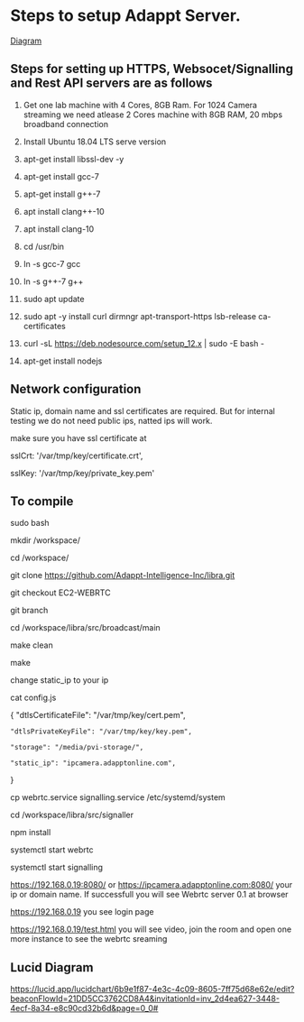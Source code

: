 # Steps to setup Adappt Server. 
[Diagram](serversetup.jpeg)

## Steps for setting up HTTPS, Websocet/Signalling and Rest API servers are as follows  

1. Get one lab machine with 4 Cores, 8GB Ram. For 1024 Camera streaming we need atlease 2 Cores machine with 8GB RAM, 20 mbps broadband connection

2. Install Ubuntu 18.04 LTS serve version 

3. apt-get install libssl-dev -y

4. apt-get install gcc-7

5. apt-get install g++-7

6. apt install clang++-10

7. apt install clang-10

9. cd /usr/bin

9. ln -s gcc-7 gcc

10. ln -s g++-7 g++

11. sudo apt update

12. sudo apt -y install curl dirmngr apt-transport-https lsb-release ca-certificates

13. curl -sL https://deb.nodesource.com/setup_12.x | sudo -E bash -

14. apt-get install nodejs


## Network configuration

Static ip, domain name and ssl certificates are required.  But for internal testing we do not need public ips, natted ips will work.

make sure you have  ssl certificate at 

sslCrt: '/var/tmp/key/certificate.crt',

sslKey: '/var/tmp/key/private_key.pem'


## To compile

sudo bash

mkdir /workspace/

cd /workspace/

git clone https://github.com/Adappt-Intelligence-Inc/libra.git 

git checkout EC2-WEBRTC

git branch 

cd /workspace/libra/src/broadcast/main

make clean

make 

change static_ip to your ip 

cat config.js

{
    "dtlsCertificateFile": "/var/tmp/key/cert.pem",
    
    "dtlsPrivateKeyFile": "/var/tmp/key/key.pem",
    
    "storage": "/media/pvi-storage/",
    
    "static_ip": "ipcamera.adapptonline.com",
    
}


cp  webrtc.service  signalling.service /etc/systemd/system

cd /workspace/libra/src/signaller

npm install 

systemctl start webrtc

systemctl start signalling

https://192.168.0.19:8080/ or  https://ipcamera.adapptonline.com:8080/  your ip or domain name.  If successfull you will see Webrtc server 0.1 at browser


https://192.168.0.19   you see login page


https://192.168.0.19/test.html you will see video, join the room and open one more instance to see the webrtc sreaming 




## Lucid Diagram
https://lucid.app/lucidchart/6b9e1f87-4e3c-4c09-8605-7ff75d68e62e/edit?beaconFlowId=21DD5CC3762CD8A4&invitationId=inv_2d4ea627-3448-4ecf-8a34-e8c90cd32b6d&page=0_0#
